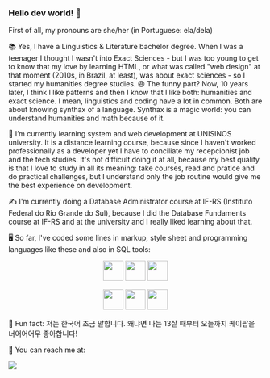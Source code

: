### Hello dev world! 👋

First of all, my pronouns are she/her (in Portuguese: ela/dela) 

📚 Yes, I have a Linguistics & Literature bachelor degree. When I was a teenager I thought I wasn't into Exact Sciences - but I was too young to get to know that my love by learning HTML, or what was called "web design" at that moment (2010s, in Brazil, at least), was about exact sciences - so I started my humanities degree studies.
😆 The funny part? Now, 10 years later, I think I like patterns and then I know that I like both: humanities and exact science. I mean, linguistics and coding have a lot in common. Both are about knowing synthax of a language. Synthax is a magic world: you can understand humanities and math because of it.

🌱 I’m currently learning system and web development at UNISINOS university. It is a distance learning course, because since I haven't worked professionally as a developer yet I have to conciliate my recepcionist job and the tech studies. It's not difficult doing it at all, because my best quality is that I love to study in all its meaning: take courses, read and pratice and do practical challenges, but I understand only the job routine would give me the best experience on development.

✍️ I'm currently doing a Database Administrator course at IF-RS (Instituto Federal do Rio Grande do Sul), because I did the Database Fundaments course at IF-RS and at the university and I really liked learning about that. 

🖥️ So far, I've coded some lines in markup, style sheet and programming languages like these and also in SQL tools:

<div align="middle">
<p>
<img src="https://cdn.jsdelivr.net/gh/devicons/devicon/icons/html5/html5-original.svg" width="40" height="40" />
<img src="https://cdn.jsdelivr.net/gh/devicons/devicon/icons/css3/css3-original.svg" width="40" height="40" "/>
<img src="https://cdn.jsdelivr.net/gh/devicons/devicon/icons/javascript/javascript-original.svg" width="40" height="40" />
</p>
          <p>
<img src="https://cdn.jsdelivr.net/gh/devicons/devicon/icons/java/java-original.svg" width="40" height="40" />
<img src="https://cdn.jsdelivr.net/gh/devicons/devicon/icons/python/python-original.svg" width="40" height="40" />
<img src="https://cdn.jsdelivr.net/gh/devicons/devicon/icons/oracle/oracle-original.svg" width="40" height="40" />
</p>
</div>

      
          
🍭 Fun fact:
저는 한국어 조금 말합니다. 왜냐면 나는 13살 때부터 오늘까지 케이팝을 너어어어무 좋아합니다!

📧 You can reach me at: 
<div> 
<a href="https://www.linkedin.com/in/barbaramor/" target="_blank"> <img loading="lazy" src="https://img.shields.io/badge/-LinkedIn-%230077B5?style=for-the-badge&logo=linkedin&logoColor=white" target="_blank"></a>
</div>

